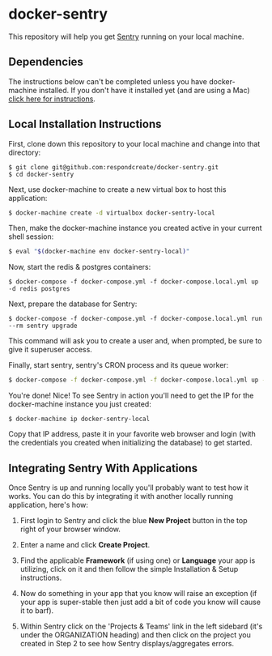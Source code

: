 # docker-sentry

This repository will help you get [Sentry](https://getsentry.com/welcome/) running on your local machine.

## Dependencies

The instructions below can't be completed unless you have docker-machine installed. If you don't have it installed yet (and are using a Mac) [click here for instructions](https://docs.docker.com/docker-for-mac/).

## Local Installation Instructions

First, clone down this repository to your local machine and change into that directory:

```
$ git clone git@github.com:respondcreate/docker-sentry.git
$ cd docker-sentry
```

Next, use docker-machine to create a new virtual box to host this application:

```bash
$ docker-machine create -d virtualbox docker-sentry-local
```

Then, make the docker-machine instance you created active in your current shell session:

```bash
$ eval "$(docker-machine env docker-sentry-local)"
```

Now, start the redis & postgres containers:

```
$ docker-compose -f docker-compose.yml -f docker-compose.local.yml up -d redis postgres
```

Next, prepare the database for Sentry:

```
$ docker-compose -f docker-compose.yml -f docker-compose.local.yml run --rm sentry upgrade
```

This command will ask you to create a user and, when prompted, be sure to give it superuser access.

Finally, start sentry, sentry's CRON process and its queue worker:

```bash
$ docker-compose -f docker-compose.yml -f docker-compose.local.yml up -d sentry sentry-cron sentry-worker-1
```

You're done! Nice! To see Sentry in action you'll need to get the IP for the docker-machine instance you just created:

```
$ docker-machine ip docker-sentry-local
```

Copy that IP address, paste it in your favorite web browser and login (with the credentials you created when initializing the database) to get started.

## Integrating Sentry With Applications

Once Sentry is up and running locally you'll probably want to test how it works. You can do this by integrating it with another locally running application, here's how:

1. First login to Sentry and click the blue **New Project** button in the top right of your browser window.

2. Enter a name and click **Create Project**.

3. Find the applicable **Framework** (if using one) or **Language** your app is utilizing, click on it and then follow the simple Installation & Setup instructions.

4. Now do something in your app that you know will raise an exception (if your app is super-stable then just add a bit of code you know will cause it to barf).

5. Within Sentry click on the 'Projects & Teams' link in the left sidebard (it's under the ORGANIZATION heading) and then click on the project you created in Step 2 to see how Sentry displays/aggregates errors.
